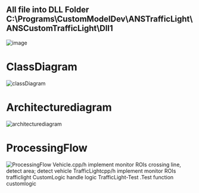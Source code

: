 ## All file into DLL Folder C:\Programs\CustomModelDev\ANSTrafficLight\ANSCustomTrafficLight\Dll1
![image](https://github.com/user-attachments/assets/69733095-b667-4252-b182-9797dde05c7e)
# ClassDiagram
![classDiagram](https://github.com/user-attachments/assets/2bdf231f-968d-44b2-913a-c5cfa3cea3b3)
# Architecturediagram
![architecturediagram](https://github.com/user-attachments/assets/2876428a-e7f8-49da-9d55-af3e38411de8)
# ProcessingFlow
![ProcessingFlow](https://github.com/user-attachments/assets/92365dfb-78f0-44dd-916f-ba21c9bf556d)
 Vehicle.cpp/h implement  monitor ROIs crossing line, detect area; detect vehicle
 TrafficLightcpp/h implement  monitor ROIs trafficlight
 CustomLogic handle logic
 TrafficLight-Test .Test function customlogic


